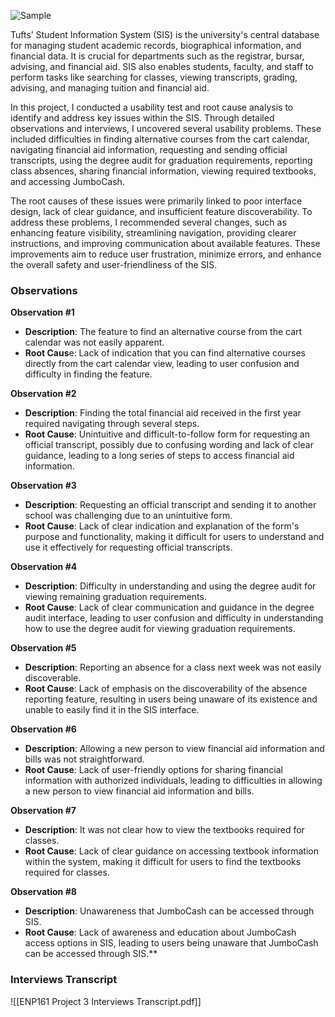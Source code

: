 ![Sample](images/misc/self%20photo.png)

Tufts’ Student Information System (SIS) is the university's central database for managing student academic records, biographical information, and financial data. It is crucial for departments such as the registrar, bursar, advising, and financial aid. SIS also enables students, faculty, and staff to perform tasks like searching for classes, viewing transcripts, grading, advising, and managing tuition and financial aid.

In this project, I conducted a usability test and root cause analysis to identify and address key issues within the SIS. Through detailed observations and interviews, I uncovered several usability problems. These included difficulties in finding alternative courses from the cart calendar, navigating financial aid information, requesting and sending official transcripts, using the degree audit for graduation requirements, reporting class absences, sharing financial information, viewing required textbooks, and accessing JumboCash.

The root causes of these issues were primarily linked to poor interface design, lack of clear guidance, and insufficient feature discoverability. To address these problems, I recommended several changes, such as enhancing feature visibility, streamlining navigation, providing clearer instructions, and improving communication about available features. These improvements aim to reduce user frustration, minimize errors, and enhance the overall safety and user-friendliness of the SIS.

### Observations

**Observation #1**
- **Description**: The feature to find an alternative course from the cart calendar was not easily apparent.
- **Root Caus**e: Lack of indication that you can find alternative courses directly from the cart calendar view, leading to user confusion and difficulty in finding the feature.
    
**Observation #2**
- **Description**: Finding the total financial aid received in the first year required navigating through several steps.
- **Root Cause**: Unintuitive and difficult-to-follow form for requesting an official transcript, possibly due to confusing wording and lack of clear guidance, leading to a long series of steps to access financial aid information.
    
**Observation #3**
- **Description**: Requesting an official transcript and sending it to another school was challenging due to an unintuitive form.
- **Root Cause**: Lack of clear indication and explanation of the form's purpose and functionality, making it difficult for users to understand and use it effectively for requesting official transcripts.
    
**Observation #4**
- **Description**: Difficulty in understanding and using the degree audit for viewing remaining graduation requirements.
- **Root Cause**: Lack of clear communication and guidance in the degree audit interface, leading to user confusion and difficulty in understanding how to use the degree audit for viewing graduation requirements.
    
**Observation #5**
- **Description**: Reporting an absence for a class next week was not easily discoverable.
- **Root Cause**: Lack of emphasis on the discoverability of the absence reporting feature, resulting in users being unaware of its existence and unable to easily find it in the SIS interface.

**Observation #6**
- **Description**: Allowing a new person to view financial aid information and bills was not straightforward.
- **Root Cause**: Lack of user-friendly options for sharing financial information with authorized individuals, leading to difficulties in allowing a new person to view financial aid information and bills.
    
**Observation #7**
- **Description**: It was not clear how to view the textbooks required for classes.
- **Root Cause**: Lack of clear guidance on accessing textbook information within the system, making it difficult for users to find the textbooks required for classes.

**Observation #8**
- **Description**: Unawareness that JumboCash can be accessed through SIS.
- **Root Cause**: Lack of awareness and education about JumboCash access options in SIS, leading to users being unaware that JumboCash can be accessed through SIS.**

### Interviews Transcript
![[ENP161 Project 3 Interviews Transcript.pdf]]



